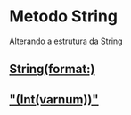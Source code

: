 # Metodo String

Alterando a estrutura da String

## [String(format:)](https://github.com/ghsumiyasu/Swift/blob/main/README-SpriteLabel-String-Format-br-pt.md)
## ["\(Int(varnum))"](https://github.com/ghsumiyasu/Swift/blob/main/README-SpriteLabel-String-Inverso-br-pt.md)